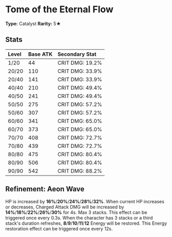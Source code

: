 # Tome of the Eternal Flow

**Type:** Catalyst
**Rarity:** 5★

## Stats

| Level | Base ATK | Secondary Stat |
| :--- | :--- | :--- |
| 1/20 | 44 | CRIT DMG: 19.2% |
| 20/20 | 110 | CRIT DMG: 33.9% |
| 20/40 | 141 | CRIT DMG: 33.9% |
| 40/40 | 210 | CRIT DMG: 49.4% |
| 40/50 | 241 | CRIT DMG: 49.4% |
| 50/50 | 275 | CRIT DMG: 57.2% |
| 50/60 | 307 | CRIT DMG: 57.2% |
| 60/60 | 341 | CRIT DMG: 65.0% |
| 60/70 | 373 | CRIT DMG: 65.0% |
| 70/70 | 408 | CRIT DMG: 72.7% |
| 70/80 | 439 | CRIT DMG: 72.7% |
| 80/80 | 475 | CRIT DMG: 80.4% |
| 80/90 | 506 | CRIT DMG: 80.4% |
| 90/90 | 542 | CRIT DMG: 88.2% |

## Refinement: Aeon Wave

HP is increased by **16%**/**20%**/**24%**/**28%**/**32%**. When current HP increases or decreases, Charged Attack DMG will be increased by **14%**/**18%**/**22%**/**26%**/**30%** for 4s. Max 3 stacks. This effect can be triggered once every 0.3s. When the character has 3 stacks or a third stack's duration refreshes, **8**/**9**/**10**/**11**/**12** Energy will be restored. This Energy restoration effect can be triggered once every 12s.

